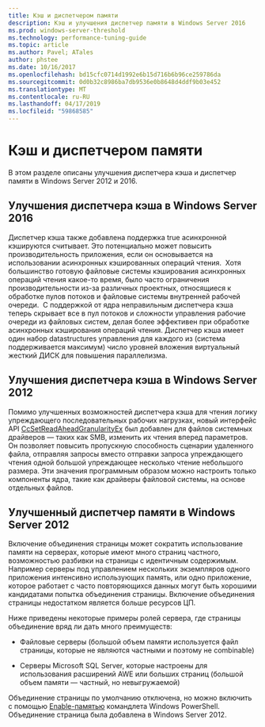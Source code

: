 ```yaml
---
title: Кэш и диспетчером памяти
description: Кэш и улучшения диспетчер памяти в Windows Server 2016
ms.prod: windows-server-threshold
ms.technology: performance-tuning-guide
ms.topic: article
ms.author: Pavel; ATales
author: phstee
ms.date: 10/16/2017
ms.openlocfilehash: bd15cfc0714d1992e6b15d716b6b96ce259786da
ms.sourcegitcommit: 0d0b32c8986ba7db9536e0b8648d4ddf9b03e452
ms.translationtype: MT
ms.contentlocale: ru-RU
ms.lasthandoff: 04/17/2019
ms.locfileid: "59868585"
---
```

# <a name="cache-and-memory-manager-improvements"></a>Кэш и диспетчером памяти

В этом разделе описаны улучшения диспетчера кэша и диспетчер памяти в Windows Server 2012 и 2016.

## <a name="cache-manager-improvements-in-windows-server-2016"></a>Улучшения диспетчера кэша в Windows Server 2016
Диспетчер кэша также добавлена поддержка true асинхронной кэшируются считывает.
Это потенциально может повысить производительность приложения, если он основывается на использовании асинхронных кэшированных операций чтения.  Хотя большинство готовую файловые системы кэширования асинхронных операций чтения какое-то время, было часто ограничения производительности из-за различных проектных, относящиеся к обработке пулов потоков и файловые системы внутренней рабочей очереди.  С поддержкой от ядра неправильным диспетчера кэша теперь скрывает все в пул потоков и сложности управления рабочие очереди из файловых систем, делая более эффективен при обработке асинхронных кэширования операций чтения. Диспетчер кэша имеет один набор datastructures управления для каждого из (система поддерживается максимум) число уровней вложения виртуальный жесткий ДИСК для повышения параллелизма.


## <a name="cache-manager-improvements-in-windows-server-2012"></a>Улучшения диспетчера кэша в Windows Server 2012
Помимо улучшенных возможностей диспетчера кэша для чтения логику упреждающего последовательных рабочих нагрузках, новый интерфейс API [CcSetReadAheadGranularityEx](https://msdn.microsoft.com/library/windows/hardware/hh406341.aspx) был добавлен для файлов системных драйверов — таких как SMB, изменить их чтения вперед параметров. Он позволяет повысить пропускную способность сценарии удаленного файла, отправляя запросы вместо отправки запроса упреждающего чтения одной большой упреждающее несколько чтение небольшого размера. Эти значения программным образом можно настроить только компоненты ядра, такие как драйверы файловой системы, на основе отдельных файлов.

## <a name="memory-manager-improvements-in-windows-server-2012"></a>Улучшенный диспетчер памяти в Windows Server 2012
Включение объединения страницы может сократить использование памяти на серверах, которые имеют много страниц частного, возможностью разбивки на страницы с идентичным содержимым. Например серверы под управлением нескольких экземпляров одного приложения интенсивно использующих память, или одно приложение, которое работает с часто повторяющихся данных могут быть хорошими кандидатами попытка объединения страницы. Включение объединения страницы недостатком является больше ресурсов ЦП.

Ниже приведены некоторые примеры ролей сервера, где страницы объединение вряд ли дать много преимуществ:

-   Файловые серверы (большой объем памяти используется файл страницы, которые не являются частными и поэтому не combinable)

-   Серверы Microsoft SQL Server, которые настроены для использования расширений AWE или больших страниц (большой объем памяти — частный, но невыгружаемой)

Объединение страницы по умолчанию отключена, но можно включить с помощью [Enable-памятью](https://technet.microsoft.com/library/jj658954.aspx) командлета Windows PowerShell. Объединение страница была добавлена в Windows Server 2012.
